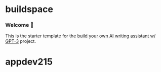 # buildspace 
### Welcome 👋
This is the starter template for the [build your own AI writing assistant w/ GPT-3](https://buildspace.so/builds/ai-writer) project.
# appdev215
